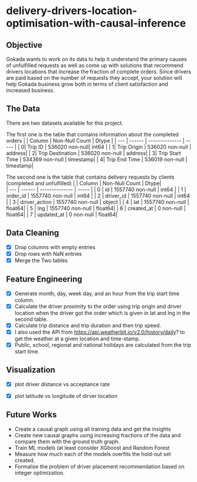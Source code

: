# delivery-drivers-location-optimisation-with-causal-inference

## Objective
Gokada wants to work on its data to help it understand the primary causes of unfulfilled requests as well as come up with solutions that recommend drivers locations that increase the fraction of complete orders. Since drivers are paid based on the number of requests they accept, your solution will help Gokada business grow both in terms of client satisfaction and increased business.

## The Data
There are two datasets available for this project.


The first one is the table that contains information about the completed orders
|   |  Column      |       Non-Null Count  |  Dtype | 
| --- |  ------          |   -------------- |   ----- | 
|  0|    Trip ID          |  536020 non-null|   int64 | 
|  1|    Trip Origin      |  536020 non-null  | address| 
|  2|    Trip Destination |  536020 non-null  | address| 
|  3|    Trip Start Time  |  534369 non-null  | timestamp| 
|  4|    Trip End Time    |  536019 non-null  | timestamp| 

The second one is the table that contains delivery requests by clients (completed and unfulfilled) 
| | Column   |       Non-Null Count |    Dtype|   
| --- |  ------      |    -------------- |    -----  | 
|  0  |  id         |     1557740 non-null |  int64  | 
|  1  |  order_id      |  1557740 non-null |  int64  | 
|  2   | driver_id     |  1557740 non-null |  int64  | 
|  3   | driver_action |  1557740 non-null |  object | 
|  4   | lat           |  1557740 non-null |  float64| 
|  5   | lng           |  1557740 non-null |  float64| 
|  6   | created_at    |  0 non-null       |  float64| 
|  7   | updated_at    |  0 non-null       |  float64| 


## Data Cleaning
- [x] Drop columns with empty entries
- [x] Drop rows with NaN entries
- [x] Merge the Two tables

## Feature Engineering
- [x] Generate month, day, week day, and an hour from the trip start time column.
- [x] Calculate the driver proximity to the order using trip origin and driver location when the
driver got the order which is given in lat and lng in the second table. 
- [x] Calculate trip distance and trip duration and then trip speed.
- [x] I also used the API from https://api.weatherbit.io/v2.0/history/daily? to get the weather
at a given location and time-stamp.
- [x] Public, school, regional and national holidays are calculated
from the trip start time.

## Visualization

- [x] plot driver distance vs acceptance rate
- [x] plot latitude vs longitude of dirver location 


## Future Works
- Create a causal graph using all training data and get the insights 
- Create new causal graphs using increasing fractions of the data and compare them with the ground truth graph.
- Train ML models (at least consider XGboost and Random Forest
- Measure how much each of the models overfits the hold-out set created.
- Formalise the problem of driver placement recommendation based on integer optimization.